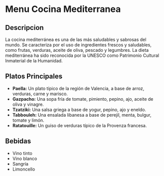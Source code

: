 # Menu Cocina Mediterranea

## Descripcion
La cocina mediterránea es una de las más saludables y sabrosas del mundo. Se caracteriza por el uso de ingredientes frescos y saludables, como frutas, verduras, aceite de oliva, pescado y legumbres. La dieta mediterránea ha sido reconocida por la UNESCO como Patrimonio Cultural Inmaterial de la Humanidad.


## Platos Principales
- **Paella:** Un plato típico de la región de Valencia, a base de arroz, verduras, carne y marisco.
- **Gazpacho:** Una sopa fría de tomate, pimiento, pepino, ajo, aceite de oliva y vinagre.
- **Tzatziki:** Una salsa griega a base de yogur, pepino, ajo y eneldo.
- **Tabbouleh:** Una ensalada libanesa a base de perejil, menta, bulgur, tomate y limón.
- **Ratatouille:** Un guiso de verduras típico de la Provenza francesa.

## Bebidas
- Vino tinto
- Vino blanco
- Sangría
- Limoncello


